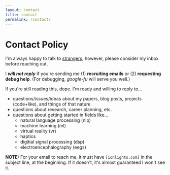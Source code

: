 ```yaml
---
layout: contact
title: contact
permalink: /contact/
---
```


# Contact Policy
I'm always happy to talk to [strangers][making-friends]; however, please consider my inbox before reaching out.

I **_will not reply_** if you're sending me (1) **recruiting emails** or (2) **requesting debug help**. (For debugging, _google-fu_ will serve you well.)

If you're still reading this, dope. I'm ready and willing to reply to...
- questions/issues/ideas about my papers, blog posts, projects (code+like), and
  things of that nature
- questions about research, career planning, etc.
- questions about getting started in fields like...
  - natural language processing (nlp)
  - machine learning (ml)
  - virtual reality (vr)
  - haptics
  - digitial signal processing (dsp)
  - electroencephalography (eegs)

**NOTE:** For your email to reach me, it must have `[ionlights.com]` in the subject line, at the beginning. If it doesn't, it's almost guaranteed I won't see it.

[making-friends]: https://archive.li/1mTK6/image
